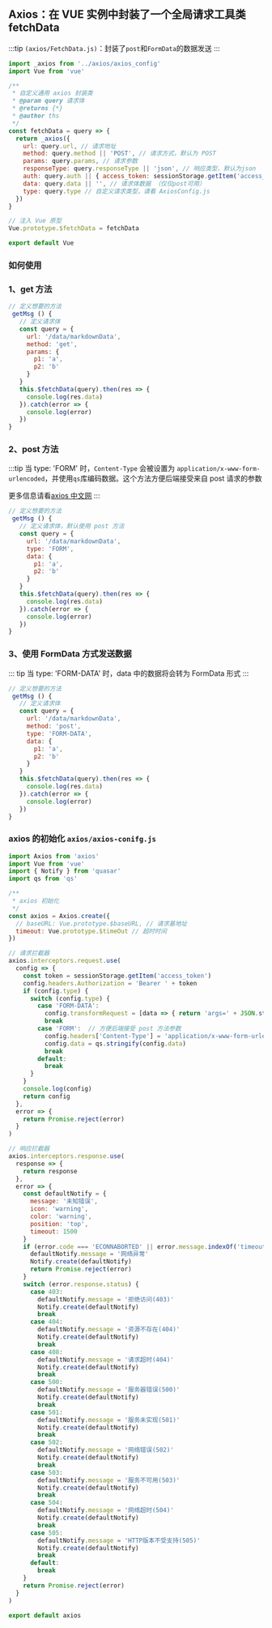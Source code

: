 ## Axios：在 VUE 实例中封装了一个全局请求工具类 fetchData
:::tip
```(axios/FetchData.js)```：封装了```post```和```FormData```的数据发送
:::

```js
import _axios from '../axios/axios_config'
import Vue from 'vue'

/**
 * 自定义通用 axios 封装类
 * @param query 请求体
 * @returns {*}
 * @author ths
 */
const fetchData = query => {
  return _axios({
    url: query.url, // 请求地址
    method: query.method || 'POST', // 请求方式，默认为 POST
    params: query.params, // 请求参数
    responseType: query.responseType || 'json', // 响应类型，默认为json
    auth: query.auth || { access_token: sessionStorage.getItem('access_token') },
    data: query.data || '', // 请求体数据 （仅仅post可用）
    type: query.type // 自定义请求类型，请看 AxiosConfig.js
  })
}

// 注入 Vue 原型
Vue.prototype.$fetchData = fetchData

export default Vue
```

### 如何使用
### 1、get 方法
```js
// 定义想要的方法
 getMsg () {
   // 定义请求体
   const query = {
     url: '/data/markdownData',
     method: 'get',
     params: {
       p1: 'a',
       p2: 'b'
     }
   }
   this.$fetchData(query).then(res => {
     console.log(res.data)
   }).catch(error => {
     console.log(error)
   })
}
```
### 2、post 方法
:::tip
当 type: 'FORM' 时，```Content-Type``` 会被设置为 ```application/x-www-form-urlencoded```，并使用```qs```库编码数据。这个方法方便后端接受来自 post 请求的参数     

更多信息请看[axios 中文网](http://www.axios-js.com/zh-cn/docs/#%E4%BD%BF%E7%94%A8-application-x-www-form-urlencoded-format)
:::
```js
// 定义想要的方法
 getMsg () {
   // 定义请求体，默认使用 post 方法
   const query = {
     url: '/data/markdownData',
     type: 'FORM',
     data: {
       p1: 'a',
       p2: 'b'
     }
   }
   this.$fetchData(query).then(res => {
     console.log(res.data)
   }).catch(error => {
     console.log(error)
   })
}
```
### 3、使用 FormData 方式发送数据

::: tip
当 type: 'FORM-DATA' 时，data 中的数据将会转为 FormData 形式
:::

```js
// 定义想要的方法
 getMsg () {
   // 定义请求体
   const query = {
     url: '/data/markdownData',
     method: 'post',
     type: 'FORM-DATA',
     data: {
       p1: 'a',
       p2: 'b'
     }
   }
   this.$fetchData(query).then(res => {
     console.log(res.data)
   }).catch(error => {
     console.log(error)
   })
}
```
### axios 的初始化 ```axios/axios-conifg.js```

```js
import Axios from 'axios'
import Vue from 'vue'
import { Notify } from 'quasar'
import qs from 'qs'

/**
 * axios 初始化
 */
const axios = Axios.create({
  // baseURL: Vue.prototype.$baseURL, // 请求基地址
  timeout: Vue.prototype.$timeOut // 超时时间
})

// 请求拦截器
axios.interceptors.request.use(
  config => {
    const token = sessionStorage.getItem('access_token')
    config.headers.Authorization = 'Bearer ' + token
    if (config.type) {
      switch (config.type) {
        case 'FORM-DATA':
          config.transformRequest = [data => { return 'args=' + JSON.stringify(data) }]
          break
        case 'FORM':  // 方便后端接受 post 方法参数
          config.headers['Content-Type'] = 'application/x-www-form-urlencoded'
          config.data = qs.stringify(config.data)
          break
        default:
          break
      }
    }
    console.log(config)
    return config
  },
  error => {
    return Promise.reject(error)
  }
)

// 响应拦截器
axios.interceptors.response.use(
  response => {
    return response
  },
  error => {
    const defaultNotify = {
      message: '未知错误',
      icon: 'warning',
      color: 'warning',
      position: 'top',
      timeout: 1500
    }
    if (error.code === 'ECONNABORTED' || error.message.indexOf('timeout') !== -1 || error.message === 'Network Error') {
      defaultNotify.message = '网络异常'
      Notify.create(defaultNotify)
      return Promise.reject(error)
    }
    switch (error.response.status) {
      case 403:
        defaultNotify.message = '拒绝访问(403)'
        Notify.create(defaultNotify)
        break
      case 404:
        defaultNotify.message = '资源不存在(404)'
        Notify.create(defaultNotify)
        break
      case 408:
        defaultNotify.message = '请求超时(404)'
        Notify.create(defaultNotify)
        break
      case 500:
        defaultNotify.message = '服务器错误(500)'
        Notify.create(defaultNotify)
        break
      case 501:
        defaultNotify.message = '服务未实现(501)'
        Notify.create(defaultNotify)
        break
      case 502:
        defaultNotify.message = '网络错误(502)'
        Notify.create(defaultNotify)
        break
      case 503:
        defaultNotify.message = '服务不可用(503)'
        Notify.create(defaultNotify)
        break
      case 504:
        defaultNotify.message = '网络超时(504)'
        Notify.create(defaultNotify)
        break
      case 505:
        defaultNotify.message = 'HTTP版本不受支持(505)'
        Notify.create(defaultNotify)
        break
      default:
        break
    }
    return Promise.reject(error)
  }
)

export default axios
```
